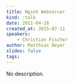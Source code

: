 ```yaml
---
title: NginX Webserver
kind: :talk
date: 2011-04-28
created_at: 2015-07-11
speakers:
    - Christian Fischer
author: Matthias Beyer
slides: false
tags:
---
```


No description.
